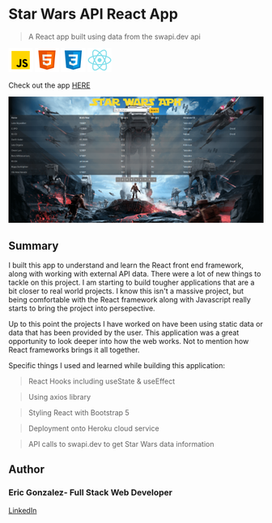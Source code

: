 # Star Wars API React App

> A React app built using data from the swapi.dev api

![js](src/Images/javascript.png) ![html](src/Images/html.png) ![css](src/Images/css.png) ![react](src/Images/react.png)

Check out the app [HERE](https://honshu-star-wars-app.herokuapp.com/!)

![Screenshot](src/Images/StarWarsAPIscreenshot.png)


## Summary

I built this app to understand and learn the React front end framework, along with working with external API data. There were a lot of new things to tackle on this project. I am starting to build tougher applications that are a bit closer to real world projects. I know this isn't a massive project, but being comfortable with the React framework along with Javascript really starts to bring the project into persepective.

Up to this point the projects I have worked on have been using static data or data that has been provided by the user. This application was a great opportunity to look deeper into how the web works. Not to mention how React frameworks brings it all together.

Specific things I used and learned while building this application:

> React Hooks including useState & useEffect

> Using axios library

> Styling React with Bootstrap 5

> Deployment onto Heroku cloud service

> API calls to swapi.dev to get Star Wars data information


## Author

### Eric Gonzalez- Full Stack Web Developer

[LinkedIn](https://www.linkedin.com/in/e-gonzalez11-/)
